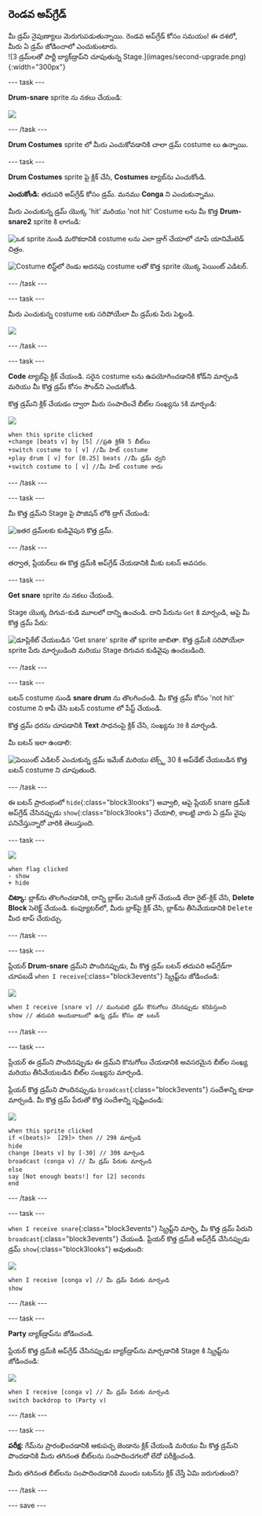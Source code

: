 ## రెండవ అప్‌గ్రేడ్

<div style="display: flex; flex-wrap: wrap">
<div style="flex-basis: 200px; flex-grow: 1; margin-right: 15px;">
మీ డ్రమ్ నైపుణ్యాలు మెరుగుపడుతున్నాయి. రెండవ అప్‌గ్రేడ్ కోసం సమయం! ఈ దశలో, మీరు ఏ డ్రమ్ జోడించాలో ఎంచుకుంటారు.
</div>
<div>
![3 డ్రమ్‌లతో పార్టీ బ్యాక్‌డ్రాప్‌ని చూపుతున్న Stage.](images/second-upgrade.png){:width="300px"}
</div>
</div>

--- task ---

**Drum-snare** sprite ను నకలు చేయండి:

![](images/duplicate-snare-drum.png)

--- /task ---

**Drum Costumes** sprite లో మీరు ఎంచుకోవడానికి చాలా డ్రమ్ costume లు ఉన్నాయి.

--- task ---

**Drum Costumes** sprite పై క్లిక్ చేసి, **Costumes** ట్యాబ్‌ను ఎంచుకోండి.

**ఎంచుకోండి:** తదుపరి అప్‌గ్రేడ్ కోసం డ్రమ్. మనము **Conga** ని ఎంచుకున్నాము.

మీరు ఎంచుకున్న డ్రమ్ యొక్క 'hit' మరియు 'not hit' Costume లను మీ కొత్త **Drum-snare2** sprite కి లాగండి:

![ఒక sprite నుండి మరొకదానికి costume లను ఎలా డ్రాగ్ చేయాలో చూపే యానిమేటెడ్ చిత్రం.](images/drag-costumes.gif)

![Costume లిస్ట్‌లో రెండు అదనపు costume లతో కొత్త sprite యొక్క పెయింట్ ఎడిటర్.](images/drum-3-costumes.png)

--- /task ---

--- task ---

మీరు ఎంచుకున్న costume లకు సరిపోయేలా మీ డ్రమ్‌కు పేరు పెట్టండి.

![](images/drum-3-named.png)

--- /task ---

--- task ---

**Code** ట్యాబ్‌పై క్లిక్ చేయండి. సరైన costume లను ఉపయోగించడానికి కోడ్‌ని మార్చండి మరియు మీ కొత్త డ్రమ్ కోసం సౌండ్‌ని ఎంచుకోండి.

కొత్త డ్రమ్‌ని క్లిక్ చేయడం ద్వారా మీరు సంపాదించే బీట్‌ల సంఖ్యను `5`కి మార్చండి:

![](images/drum-3-icon.png)

```blocks3
when this sprite clicked
+change [beats v] by [5] //ప్రతి క్లిక్‌కి 5 బీట్‌లు
+switch costume to [ v] //మీ హిట్ costume
+play drum [ v] for [0.25] beats //మీ డ్రమ్ ధ్వని
+switch costume to [ v] //మీ హిట్ costume కాదు
```

--- /task ---

--- task ---

మీ కొత్త డ్రమ్‌ని Stage పై పొజిషన్ లోకి డ్రాగ్ చేయండి:

![ఇతర డ్రమ్‌లకు కుడివైపున కొత్త డ్రమ్.](images/drum-3-positioned.png)

--- /task ---

తర్వాత, ప్లేయర్‌లు ఈ కొత్త డ్రమ్‌కి అప్‌గ్రేడ్ చేయడానికి మీకు బటన్ అవసరం.

--- task ---

**Get snare** sprite ను నకలు చేయండి.

Stage యొక్క దిగువ-కుడి మూలలో దాన్ని ఉంచండి. దాని పేరును `Get` కి మార్చండి, ఆపై మీ కొత్త డ్రమ్ పేరు:

![డూప్లికేట్ చేయబడిన 'Get snare' sprite తో sprite జాబితా. కొత్త డ్రమ్‌కి సరిపోయేలా sprite పేరు మార్చబడింది మరియు Stage దిగువన కుడివైపు ఉంచబడింది.](images/get-drum-3.png)

--- /task ---

--- task ---

బటన్ costume నుండి **snare drum** ను తొలగించండి. మీ కొత్త డ్రమ్ కోసం 'not hit' costume ని కాపీ చేసి బటన్ costume లో పేస్ట్ చేయండి.

కొత్త డ్రమ్ ధరను చూపడానికి **Text** సాధనంపై క్లిక్ చేసి, సంఖ్యను `30` కి మార్చండి.

మీ బటన్ ఇలా ఉండాలి:

![పెయింట్ ఎడిటర్ ఎంచుకున్న డ్రమ్ ఇమేజ్ మరియు టెక్స్ట్ 30 కి అప్‌డేట్ చేయబడిన కొత్త బటన్ costume ని చూపుతుంది.](images/get-drum-copy.png)

--- /task ---


ఈ బటన్ ప్రారంభంలో `hide`{:class="block3looks"} అవ్వాలి, ఆపై ప్లేయర్ snare డ్రమ్‌కి అప్‌గ్రేడ్ చేసినప్పుడు `show`{:class="block3looks"} చేయాలి, కాబట్టి వారు ఏ డ్రమ్ వైపు పనిచేస్తున్నారో వారికి తెలుస్తుంది.

--- task ---

![](images/get-drum-3-icon.png)

```blocks3
when flag clicked
- show
+ hide
```

**చిట్కా:** బ్లాక్‌ను తొలగించడానికి, దాన్ని బ్లాక్‌ల మెనుకి డ్రాగ్ చేయండి లేదా రైట్-క్లిక్ చేసి, **Delete Block** సెలెక్ట్ చేయండి. కంప్యూటర్‌లో, మీరు బ్లాక్‌పై క్లిక్ చేసి, బ్లాక్‌ను తీసివేయడానికి <kbd>Delete</kbd> మీద టాప్ చేయచ్చు.

--- /task ---

--- task ---

ప్లేయర్ **Drum-snare** డ్రమ్‌ని పొందినప్పుడు, మీ కొత్త డ్రమ్ బటన్ తదుపరి అప్‌గ్రేడ్‌గా చూపబడే `when I receive`{:class="block3events"} స్క్రిప్ట్‌ను జోడించండి:

![](images/get-drum-3-icon.png)

```blocks3
when I receive [snare v] // మునుపటి డ్రమ్ కొనుగోలు చేసినప్పుడు కనిపిస్తుంది
show // తదుపరి అందుబాటులో ఉన్న డ్రమ్ కోసం షో బటన్
```

--- /task ---

--- task ---

ప్లేయర్ ఈ డ్రమ్‌ని పొందినప్పుడు ఈ డ్రమ్‌ని కొనుగోలు చేయడానికి అవసరమైన బీట్‌ల సంఖ్య మరియు తీసివేయబడిన బీట్‌ల సంఖ్యను మార్చండి.

ప్లేయర్ కొత్త డ్రమ్‌ని పొందినప్పుడు `broadcast`{:class="block3events"} సందేశాన్ని కూడా మార్చండి. మీ కొత్త డ్రమ్ పేరుతో కొత్త సందేశాన్ని సృష్టించండి:

![](images/get-drum-3-icon.png)

```blocks3
when this sprite clicked
if <(beats)>  [29]> then // 29కి మార్చండి
hide
change [beats v] by [-30] // 30కి మార్చండి
broadcast (conga v) // మీ డ్రమ్ పేరుకు మార్చండి
else
say [Not enough beats!] for [2] seconds 
end
```

--- /task ---

--- task ---

`when I receive snare`{:class="block3events"} స్క్రిప్ట్‌ని మార్చి, మీ కొత్త డ్రమ్ పేరుని `broadcast`{:class="block3events"} చేయండి. ప్లేయర్ కొత్త డ్రమ్‌కి అప్‌గ్రేడ్ చేసినప్పుడు డ్రమ్ `show`{:class="block3looks"} అవుతుంది:

![](images/drum-3-icon.png)

```blocks3
when I receive [conga v] // మీ డ్రమ్ పేరుకు మార్చండి
show
```

--- /task ---

--- task ---

**Party** బ్యాక్‌డ్రాప్‌ను జోడించండి.

ప్లేయర్ కొత్త డ్రమ్‌కి అప్‌గ్రేడ్ చేసినప్పుడు బ్యాక్‌డ్రాప్‌ను మార్చడానికి Stage కి స్క్రిప్ట్‌ను జోడించండి:

![](images/stage-icon.png)

```blocks3
when I receive [conga v] // మీ డ్రమ్ పేరుకు మార్చండి
switch backdrop to (Party v)
```

--- /task ---

--- task ---

**పరీక్ష:** గేమ్‌ను ప్రారంభించడానికి ఆకుపచ్చ జెండాను క్లిక్ చేయండి మరియు మీ కొత్త డ్రమ్‌ని పొందడానికి మీరు తగినంత బీట్‌లను సంపాదించగలరో లేదో పరీక్షించండి.

మీరు తగినంత బీట్‌లను సంపాదించడానికి ముందు బటన్‌ను క్లిక్ చేస్తే ఏమి జరుగుతుంది?

--- /task ---

--- save ---

